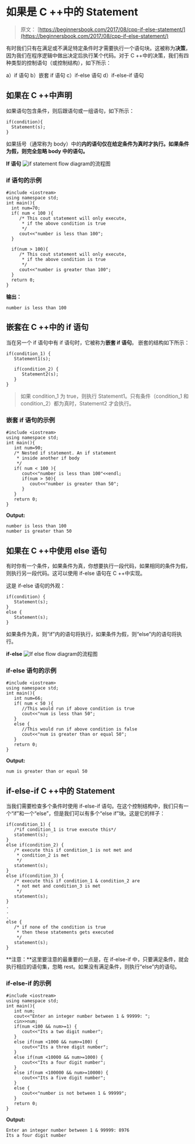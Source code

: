 # 如果是 C ++中的 Statement

> 原文： [https://beginnersbook.com/2017/08/cpp-if-else-statement/](https://beginnersbook.com/2017/08/cpp-if-else-statement/)

有时我们只有在满足或不满足特定条件时才需要执行一个语句块。这被称为**决策**，因为我们在程序逻辑中做出决定后执行某个代码。对于 C ++中的决策，我们有四种类型的控制语句（或控制结构），如下所示：

a）if 语句
b）嵌套 if 语句
c）if-else 语句
d）if-else-if 语句

## 如果在 C ++中声明

如果语句包含条件，则后跟语句或一组语句，如下所示：

```
if(condition){
  Statement(s);
}
```

如果括号（通常称为 body）中的**内的语句仅在给定条件为真时才执行。如果条件为假，则完全忽略 body 中的语句。**

**If 语句**
![if statement flow diagram](img/ca9f4c074ebed9fc7f607d633084f31b.jpg)的流程图

### if 语句的示例

```
#include <iostream>
using namespace std;
int main(){
  int num=70;
  if( num < 100 ){
     /* This cout statement will only execute,
      * if the above condition is true
      */ 
     cout<<"number is less than 100";
  }

  if(num > 100){
     /* This cout statement will only execute,
      * if the above condition is true
      */ 
     cout<<"number is greater than 100";
  }
  return 0;
}
```

**输出：**

```
number is less than 100
```

## 嵌套在 C ++中的 if 语句

当在另一个 if 语句中有 if 语句时，它被称为**嵌套 if 语句**。
嵌套的结构如下所示：

```
if(condition_1) {
   Statement1(s);

   if(condition_2) {
      Statement2(s);
   }
}
```

> 如果 condition_1 为 true，则执行 Statement1。只有条件（condition_1 和 condition_2）都为真时，Statement2 才会执行。

### 嵌套 if 语句的示例

```
#include <iostream>
using namespace std;
int main(){
   int num=90;
   /* Nested if statement. An if statement
    * inside another if body
    */
   if( num < 100 ){
      cout<<"number is less than 100"<<endl;
      if(num > 50){
         cout<<"number is greater than 50";
      } 
   }
   return 0;
}
```

**Output:**

```
number is less than 100
number is greater than 50
```

## 如果在 C ++中使用 else 语句

有时你有一个条件，如果条件为真，你想要执行一段代码，如果相同的条件为假，则执行另一段代码。这可以使用 if-else 语句在 C ++中实现。

这是 if-else 语句的外观：

```
if(condition) {
   Statement(s);
}
else {
   Statement(s);
}
```

如果条件为真，则“if”内的语句将执行，如果条件为假，则“else”内的语句将执行。

**if-else**
![If else flow diagram](img/bf82c60917e1862b555f7352ea40b919.jpg)的流程图

### if-else 语句的示例

```
#include <iostream>
using namespace std;
int main(){
   int num=66;
   if( num < 50 ){
      //This would run if above condition is true
      cout<<"num is less than 50";
   }
   else {
      //This would run if above condition is false
      cout<<"num is greater than or equal 50";
   }
   return 0;
}
```

**Output:**

```
num is greater than or equal 50
```

## if-else-if C ++中的 Statement

当我们需要检查多个条件时使用 if-else-if 语句。在这个控制结构中，我们只有一个“if”和一个“else”，但是我们可以有多个“else if”块。这是它的样子：

```
if(condition_1) {
   /*if condition_1 is true execute this*/
   statement(s);
}
else if(condition_2) {
   /* execute this if condition_1 is not met and
    * condition_2 is met
    */
   statement(s);
}
else if(condition_3) {
   /* execute this if condition_1 & condition_2 are
    * not met and condition_3 is met
    */
   statement(s);
}
.
.
.
else {
   /* if none of the condition is true
    * then these statements gets executed
    */
   statement(s);
}
```

**注意：**这里要注意的最重要的一点是，在 if-else-if 中，只要满足条件，就会执行相应的语句集，忽略 rest。如果没有满足条件，则执行“else”内的语句。

### if-else-if 的示例

```
#include <iostream>
using namespace std;
int main(){
   int num;
   cout<<"Enter an integer number between 1 & 99999: ";
   cin>>num;
   if(num <100 && num>=1) {
      cout<<"Its a two digit number";
   }
   else if(num <1000 && num>=100) {
      cout<<"Its a three digit number";
   }
   else if(num <10000 && num>=1000) {
      cout<<"Its a four digit number";
   }
   else if(num <100000 && num>=10000) {
      cout<<"Its a five digit number";
   }
   else {
      cout<<"number is not between 1 & 99999";
   }
   return 0;
}
```

**Output:**

```
Enter an integer number between 1 & 99999: 8976
Its a four digit number
```
